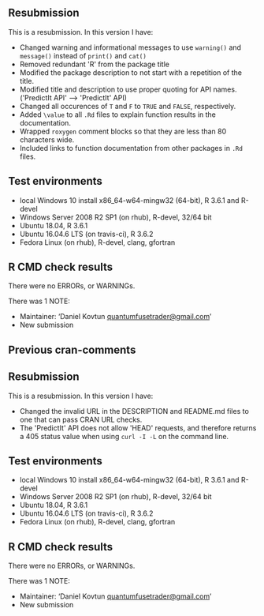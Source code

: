 ## Resubmission
This is a resubmission. In this version I have:

* Changed warning and informational messages to use `warning()` and `message()` instead of `print()` and `cat()`
* Removed redundant 'R' from the package title
* Modified the package description to not start with a repetition of the title. 
* Modified title and description to use proper quoting for API names. ('PredictIt API' --> 'PredictIt' API)
* Changed all occurences of `T` and `F` to `TRUE` and `FALSE`, respectively.
* Added `\value` to all `.Rd` files to explain function results in the documentation.
* Wrapped `roxygen` comment blocks so that they are less than 80 characters wide.
* Included links to function documentation from other packages in `.Rd` files.

## Test environments
* local Windows 10 install x86_64-w64-mingw32 (64-bit), R 3.6.1 and R-devel
* Windows Server 2008 R2 SP1 (on rhub), R-devel, 32/64 bit
* Ubuntu 18.04, R 3.6.1
* Ubuntu 16.04.6 LTS (on travis-ci), R 3.6.2
* Fedora Linux (on rhub), R-devel, clang, gfortran
 
## R CMD check results
There were no ERRORs, or WARNINGs.

There was 1 NOTE:
* Maintainer: ‘Daniel Kovtun <quantumfusetrader@gmail.com>’
* New submission

## Previous cran-comments

## Resubmission
This is a resubmission. In this version I have:

* Changed the invalid URL in the DESCRIPTION and README.md files to one that can pass CRAN URL checks.
* The 'PredictIt' API does not allow 'HEAD' requests, and therefore returns a 405 status value when using `curl -I -L` on the command line.

## Test environments
* local Windows 10 install x86_64-w64-mingw32 (64-bit), R 3.6.1 and R-devel
* Windows Server 2008 R2 SP1 (on rhub), R-devel, 32/64 bit
* Ubuntu 18.04, R 3.6.1
* Ubuntu 16.04.6 LTS (on travis-ci), R 3.6.2
* Fedora Linux (on rhub), R-devel, clang, gfortran
 
## R CMD check results
There were no ERRORs, or WARNINGs.

There was 1 NOTE:
* Maintainer: ‘Daniel Kovtun <quantumfusetrader@gmail.com>’
* New submission

